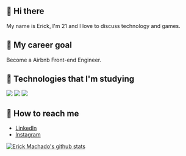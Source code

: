 
## 👋 Hi there

My name is Erick, I'm 21 and I love to discuss technology and games.

## 🎯 My career goal

Become a Airbnb Front-end Engineer.

## 🌱 Technologies that I'm studying

![](https://img.shields.io/static/v1?label=Preprocessor&message=SASS&color=007BFF&style=for-the-badge&logo=sass&labelColor=222)
![](https://img.shields.io/static/v1?label=Language&message=JavaScript&color=007BFF&style=for-the-badge&logo=javascript&labelColor=222)
![](https://img.shields.io/static/v1?label=Framework&message=Vue.js&color=007BFF&style=for-the-badge&logo=vue.js&labelColor=222)

## 💬 How to reach me

- [LinkedIn](https://linkedin.com/in/erickgsantos)
- [Instagram](https://www.instagram.com/erick_smachado/)

[![Erick Machado's github stats](https://github-readme-stats.vercel.app/api?username=ErickMachado&theme=tokyonight&show_icons=true)](https://github.com/anuraghazra/github-readme-stats)
